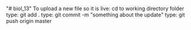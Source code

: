 "# biol_13" 
To upload a new file so it is live:
cd to working directory folder
type: git add .
type: git commit -m "something about the update"
type: git push origin master